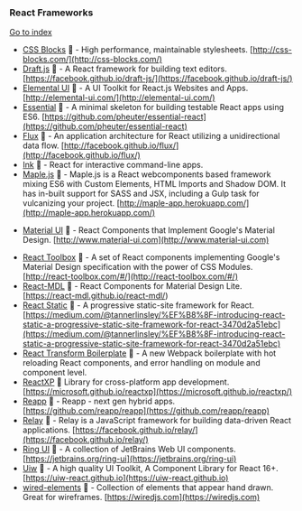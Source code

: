 ### React Frameworks
[Go to index](https://github.com/cdleon/awesome-front-end#index)
* [CSS Blocks](https://github.com/linkedin/css-blocks) :gift_heart: - High performance, maintainable stylesheets. [http://css-blocks.com/](http://css-blocks.com/)
* [Draft.js](https://github.com/facebook/draft-js) :gift_heart: - A React framework for building text editors. [https://facebook.github.io/draft-js/](https://facebook.github.io/draft-js/)
* [Elemental UI](https://github.com/elementalui/elemental) :gift_heart: - A UI Toolkit for React.js Websites and Apps. [http://elemental-ui.com/](http://elemental-ui.com/)
* [Essential](http://pheuter.github.io/essential-react/) :gift_heart: - A minimal skeleton for building testable React apps using ES6. [https://github.com/pheuter/essential-react](https://github.com/pheuter/essential-react)
* [Flux](https://github.com/facebook/flux) :gift_heart: - An application architecture for React utilizing a unidirectional data flow. [http://facebook.github.io/flux/](http://facebook.github.io/flux/)
* [Ink](https://github.com/vadimdemedes/ink) :gift_heart: - React for interactive command-line apps.
* [Maple.js](https://github.com/Wildhoney/Maple.js) :gift_heart: - Maple.js is a React webcomponents based framework mixing ES6 with Custom Elements, HTML Imports and Shadow DOM. It has in-built support for SASS and JSX, including a Gulp task for vulcanizing your project. [http://maple-app.herokuapp.com/](http://maple-app.herokuapp.com/)
- [Material UI](https://github.com/callemall/material-ui) :gift_heart: - React Components that Implement Google's Material Design. [http://www.material-ui.com](http://www.material-ui.com)
* [React Toolbox](https://github.com/react-toolbox/react-toolbox) :gift_heart: - A set of React components implementing Google's Material Design specification with the power of CSS Modules. [http://react-toolbox.com/#/](http://react-toolbox.com/#/)
* [React-MDL](https://github.com/react-mdl/react-mdl) :gift_heart: - React Components for Material Design Lite. [https://react-mdl.github.io/react-mdl/)
* [React Static](https://github.com/nozzle/react-static) :gift_heart: - A progressive static-site framework for React. [https://medium.com/@tannerlinsley/%EF%B8%8F-introducing-react-static-a-progressive-static-site-framework-for-react-3470d2a51ebc](https://medium.com/@tannerlinsley/%EF%B8%8F-introducing-react-static-a-progressive-static-site-framework-for-react-3470d2a51ebc)
* [React Transform Boilerplate](https://github.com/gaearon/react-transform-boilerplate) :gift_heart: - A new Webpack boilerplate with hot reloading React components, and error handling on module and component level.
* [ReactXP](https://github.com/Microsoft/reactxp) :gift_heart: Library for cross-platform app development. [https://microsoft.github.io/reactxp](https://microsoft.github.io/reactxp/)
* [Reapp](https://github.com/reapp/reapp) :gift_heart: - Reapp - next gen hybrid apps. [https://github.com/reapp/reapp](https://github.com/reapp/reapp)
* [Relay](https://github.com/facebook/relay) :gift_heart: - Relay is a JavaScript framework for building data-driven React applications. [https://facebook.github.io/relay/](https://facebook.github.io/relay/)
* [Ring UI](https://github.com/JetBrains/ring-ui) :gift_heart: - A collection of JetBrains Web UI components. [https://jetbrains.org/ring-ui](https://jetbrains.org/ring-ui)
* [Uiw](https://github.com/uiw-react/uiw) :gift_heart: - A high quality UI Toolkit, A Component Library for React 16+. [https://uiw-react.github.io](https://uiw-react.github.io)
* [wired-elements](https://github.com/wiredjs/wired-elements) :gift_heart: - Collection of elements that appear hand drawn. Great for wireframes. [https://wiredjs.com](https://wiredjs.com)
